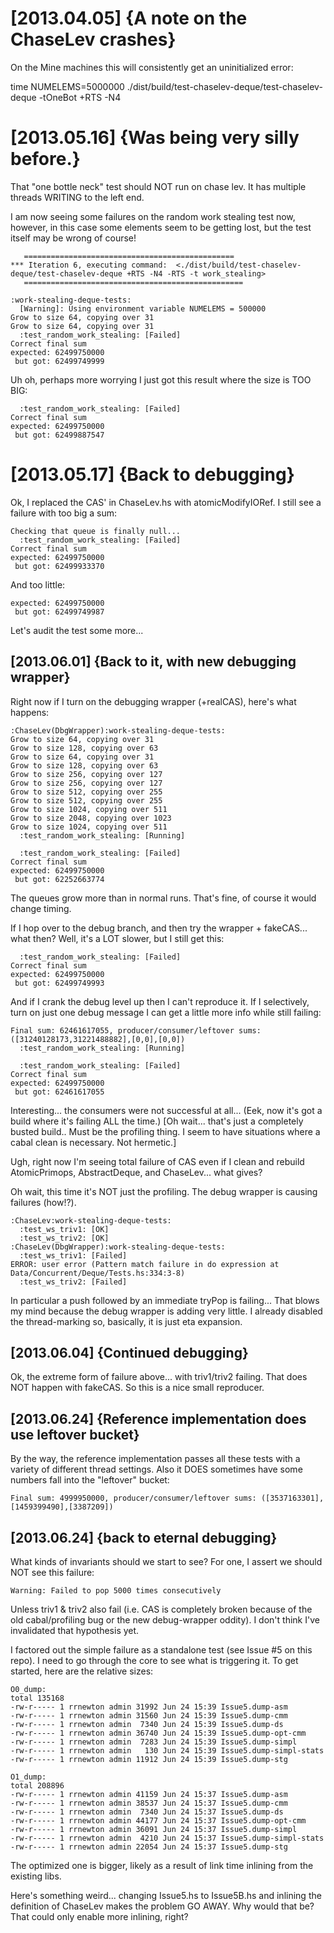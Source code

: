 

[2013.04.05] {A note on the ChaseLev crashes}
=============================================

On the Mine machines this will consistently get an uninitialized
error:

   time NUMELEMS=5000000 ./dist/build/test-chaselev-deque/test-chaselev-deque -tOneBot +RTS -N4

[2013.05.16] {Was being very silly before.}
===========================================

That "one bottle neck" test should NOT run on chase lev.  It has
multiple threads WRITING to the left end.

I am now seeing some failures on the random work stealing test now,
however, in this case some elements seem to be getting lost, but the
test itself may be wrong of course!

       ===============================================
	*** Iteration 6, executing command:  <./dist/build/test-chaselev-deque/test-chaselev-deque +RTS -N4 -RTS -t work_stealing>
       =================================================

    :work-stealing-deque-tests:
      [Warning]: Using environment variable NUMELEMS = 500000
    Grow to size 64, copying over 31
    Grow to size 64, copying over 31
      :test_random_work_stealing: [Failed]
    Correct final sum
    expected: 62499750000
     but got: 62499749999

Uh oh, perhaps more worrying I just got this result where the size is TOO BIG:

      :test_random_work_stealing: [Failed]
    Correct final sum
    expected: 62499750000
     but got: 62499887547


[2013.05.17] {Back to debugging}
================================

Ok, I replaced the CAS' in ChaseLev.hs with atomicModifyIORef.  I
still see a failure with too big a sum:

    Checking that queue is finally null...
      :test_random_work_stealing: [Failed]
    Correct final sum
    expected: 62499750000
     but got: 62499933370

And too little:

    expected: 62499750000
     but got: 62499749987

Let's audit the test some more...


[2013.06.01] {Back to it, with new debugging wrapper}
-----------------------------------------------------

Right now if I turn on the debugging wrapper (+realCAS), here's what happens:

    :ChaseLev(DbgWrapper):work-stealing-deque-tests:
    Grow to size 64, copying over 31
    Grow to size 128, copying over 63
    Grow to size 64, copying over 31
    Grow to size 128, copying over 63
    Grow to size 256, copying over 127
    Grow to size 256, copying over 127
    Grow to size 512, copying over 255
    Grow to size 512, copying over 255
    Grow to size 1024, copying over 511
    Grow to size 2048, copying over 1023
    Grow to size 1024, copying over 511
      :test_random_work_stealing: [Running]

      :test_random_work_stealing: [Failed]
    Correct final sum
    expected: 62499750000
     but got: 62252663774

The queues grow more than in normal runs.  That's fine, of course it
would change timing.

If I hop over to the debug branch, and then try the wrapper +
fakeCAS... what then?  Well, it's a LOT slower, but I still get this:

      :test_random_work_stealing: [Failed]
    Correct final sum
    expected: 62499750000
     but got: 62499749993

And if I crank the debug level up then I can't reproduce it.
If I selectively, turn on just one debug message I can get a little
more info while still failing:

    Final sum: 62461617055, producer/consumer/leftover sums: ([31240128173,31221488882],[0,0],[0,0])
      :test_random_work_stealing: [Running]

      :test_random_work_stealing: [Failed]
    Correct final sum
    expected: 62499750000
     but got: 62461617055
     

Interesting... the consumers were not successful at all...
(Eek, now it's got a build where it's failing ALL the time.)
[Oh wait... that's just a completely busted build.. Must be the profiling thing.
I seem to have situations where a cabal clean is necessary.  Not hermetic.]

Ugh, right now I'm seeing total failure of CAS even if I clean and
rebuild AtomicPrimops, AbstractDeque, and ChaseLev... what gives? 

Oh wait, this time it's NOT just the profiling.  The debug wrapper is
causing failures (how!?).  

    :ChaseLev:work-stealing-deque-tests:
      :test_ws_triv1: [OK]
      :test_ws_triv2: [OK]
    :ChaseLev(DbgWrapper):work-stealing-deque-tests:
      :test_ws_triv1: [Failed]
    ERROR: user error (Pattern match failure in do expression at Data/Concurrent/Deque/Tests.hs:334:3-8)
      :test_ws_triv2: [Failed]

In particular a push followed by an immediate tryPop is failing... 
That blows my mind because the debug wrapper is adding very little.
I already disabled the thread-marking so, basically, it is just eta expansion.

[2013.06.04] {Continued debugging}
----------------------------------

Ok, the extreme form of failure above... with triv1/triv2 failing.
That does NOT happen with fakeCAS.  So this is a nice small reproducer.

[2013.06.24] {Reference implementation does use leftover bucket}
----------------------------------------------------------------

By the way, the reference implementation passes all these tests with a
variety of different thread settings.  Also it DOES sometimes have
some numbers fall into the "leftover" bucket:

    Final sum: 4999950000, producer/consumer/leftover sums: ([3537163301],[1459399490],[3387209])

[2013.06.24] {back to eternal debugging}
----------------------------------------

What kinds of invariants should we start to see?  For one, I assert we
should NOT see this failure:

    Warning: Failed to pop 5000 times consecutively

Unless triv1 & triv2 also fail (i.e. CAS is completely broken because
of the old cabal/profiling bug or the new debug-wrapper oddity).  I
don't think I've invalidated that hypothesis yet.

I factored out the simple failure as a standalone test (see Issue #5
on this repo).  I need to go through the core to see what is
triggering it.  To get started, here are the relative sizes:

    O0_dump:
    total 135168
    -rw-r----- 1 rrnewton admin 31992 Jun 24 15:39 Issue5.dump-asm
    -rw-r----- 1 rrnewton admin 31560 Jun 24 15:39 Issue5.dump-cmm
    -rw-r----- 1 rrnewton admin  7340 Jun 24 15:39 Issue5.dump-ds
    -rw-r----- 1 rrnewton admin 36740 Jun 24 15:39 Issue5.dump-opt-cmm
    -rw-r----- 1 rrnewton admin  7283 Jun 24 15:39 Issue5.dump-simpl
    -rw-r----- 1 rrnewton admin   130 Jun 24 15:39 Issue5.dump-simpl-stats
    -rw-r----- 1 rrnewton admin 11912 Jun 24 15:39 Issue5.dump-stg

    O1_dump:
    total 208896
    -rw-r----- 1 rrnewton admin 41159 Jun 24 15:37 Issue5.dump-asm
    -rw-r----- 1 rrnewton admin 38537 Jun 24 15:37 Issue5.dump-cmm
    -rw-r----- 1 rrnewton admin  7340 Jun 24 15:37 Issue5.dump-ds
    -rw-r----- 1 rrnewton admin 44177 Jun 24 15:37 Issue5.dump-opt-cmm
    -rw-r----- 1 rrnewton admin 36091 Jun 24 15:37 Issue5.dump-simpl
    -rw-r----- 1 rrnewton admin  4210 Jun 24 15:37 Issue5.dump-simpl-stats
    -rw-r----- 1 rrnewton admin 22054 Jun 24 15:37 Issue5.dump-stg

The optimized one is bigger, likely as a result of link time inlining
from the existing libs.

Here's something weird... changing Issue5.hs to Issue5B.hs and
inlining the definition of ChaseLev makes the problem GO AWAY.  Why
would that be?  That could only enable more inlining, right?

